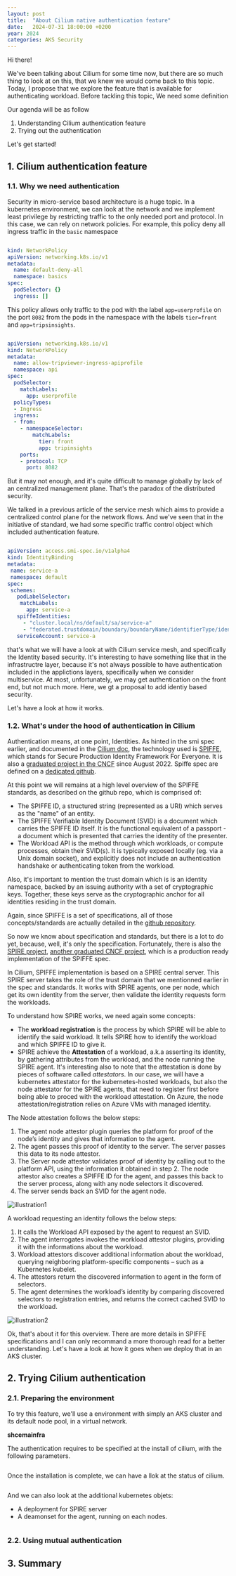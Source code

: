 ```yaml
---
layout: post
title:  "About Cilium native authentication feature"
date:   2024-07-31 18:00:00 +0200
year: 2024
categories: AKS Security
---
```


Hi there!

We've been talking about Cilium for some time now, but there are so much thing to look at on this, that we knew we would come back to this topic.
Today, I propose that we explore the feature that is available for authenticating workload. Before tackling this topic, We need some definition

Our agenda will be as follow

1. Understanding Cilium authentication feature
2. Trying out the authentication

Let's get started!

## 1. Cilium authentication feature

### 1.1. Why we need authentication

Security in micro-service based architecture is a huge topic. 
In a kubernetes environment, we can look at the network and we implement least privilege by restricting traffic to the only needed port and protocol.
In this case, we can rely on network policies.
For example, this policy deny all ingress traffic in the `basic` namespace

```yaml

kind: NetworkPolicy
apiVersion: networking.k8s.io/v1
metadata:
  name: default-deny-all
  namespace: basics
spec:
  podSelector: {}
  ingress: []

```

This policy allows only traffic to the pod with the label `app=userprofile` on the port `8082` from the pods in the namespace with the labels `tier=front` and `app=tripsinsights`.

```yaml

apiVersion: networking.k8s.io/v1
kind: NetworkPolicy
metadata:
  name: allow-tripviewer-ingress-apiprofile
  namespace: api
spec:
  podSelector: 
    matchLabels:
      app: userprofile
  policyTypes:
  - Ingress
  ingress:
  - from:
    - namespaceSelector:
        matchLabels:
          tier: front
          app: tripinsights
    ports:
    - protocol: TCP
      port: 8082   

```

But it may not enough, and it's quite difficult to manage globally by lack of an centralized management plane. That's the paradox of the distributed security.

We talked in a previous article of the service mesh which aims to provide a centralized control plane for the network flows. And we've seen that in the initiative of standard, we had some specific traffic control object which included authentication feature.

```yaml

apiVersion: access.smi-spec.io/v1alpha4
kind: IdentityBinding
metadata:
 name: service-a
 namespace: default
spec:
 schemes:
   podLabelSelector:
    matchLabels:
      app: service-a
   spiffeIdentities:
     - "cluster.local/ns/default/sa/service-a"
     - "federated.trustdomain/boundary/boundaryName/identifierType/identifier"
   serviceAccount: service-a

```


that's what we will have a look at with Cilium service mesh, and specifically the Identity based security. 
It's interesting to have something like that in the infrastructre layer, because it's not always possible to have authentication included in the applictions layers, specifically when we consider multiservice. At most, unfortunately, we may get authentication on the front end, but not much more.
Here, we gt a proposal to add identiy based security.

Let's have a look at how it works.

### 1.2. What's under the hood of authentication in Cilium

Authentication means, at one point, Identities. 
As hinted in the smi spec earlier, and documented in the [Cilium doc](https://docs.cilium.io/en/stable/network/servicemesh/mutual-authentication/mutual-authentication/#identity-management), the technology used is [SPIFFE](https://spiffe.io/), which stands for Secure Production Identity Framework For Everyone. It is also a [graduated project in the CNCF](https://www.cncf.io/projects/spiffe/) since August 2022.
Spiffe spec are defined on a [dedicated github](https://github.com/spiffe/spiffe).

At this point we will remains at a high level overview of the SPIFFE standards, as described on the github repo, which is comprised of:

- The SPIFFE ID, a structured string (represented as a URI) which serves as the "name" of an entity.
- The SPIFFE Verifiable Identity Document (SVID) is a document which carries the SPIFFE ID itself. It is the functional equivalent of a passport - a document which is presented that carries the identity of the presenter.
- The Workload API is the method through which workloads, or compute processes, obtain their SVID(s). It is typically exposed locally (eg. via a Unix domain socket), and explicitly does not include an authentication handshake or authenticating token from the workload.

Also, it's important to mention the trust domain which is is an identity namespace, backed by an issuing authority with a set of cryptographic keys. Together, these keys serve as the cryptographic anchor for all identities residing in the trust domain.

Again, since SPIFFE is a set of specifications, all of those concepts/standards are actually detailed in the [github repository](https://github.com/spiffe/spiffe/tree/main/standards).

So now we know about specification and standards, but there is a lot to do yet, because, well, it's only the specification. Fortunately, there is also the [SPIRE project](https://spiffe.io/docs/latest/spire-about/spire-concepts/), [another graduated CNCF project](https://www.cncf.io/projects/spire/), which is a production ready implementation of the SPIFFE spec.

In Cilium, SPIFFE implementation is based on a SPIRE central server. This SPIRE server takes the role of the trust domain that we mentionned earlier in the spec and standards.
It works with SPIRE agents, one per node, which get its own identity from the server, then validate the identity requests form the workloads.

To understand how SPIRE works, we need again some concepts:

- The **workload registration** is the process by which SPIRE will be able to identify the said workload. It tells SPIRE how to identify the workload and which SPIFFE ID to give it.
- SPIRE achieve the **Attestation** of a workload, a.k.a asserting its identity, by gathering attributes from the workload, and the node running the SPIRE agent. It's interesting also to note that the attestation is done by pieces of software called *attestators*. In our case, we will have a kubernetes attestator for the kubernetes-hosted workloads, but also the node attestator for the SPIRE agents, that need to register first before being able to proced with the workload attestation. On Azure, the node attestation/registration relies on Azure VMs with managed identity.

The Node attestation follows the below steps:

1. The agent node attestor plugin queries the platform for proof of the node’s identity and gives that information to the agent.
2. The agent passes this proof of identity to the server. The server passes this data to its node attestor.
3. The Server node attestor validates proof of identity by calling out to the platform API, using the information it obtained in step 2. The node attestor also creates a SPIFFE ID for the agent, and passes this back to the server process, along with any node selectors it discovered.
4. The server sends back an SVID for the agent node.

![illustration1](/assets/ciliumauth/nodeattestation.png)

A workload requesting an identity follows the below steps:

1. It calls the Workload API exposed by the agent to request an SVID.
2. The agent interrogates invokes the workload attestor plugins, providing it with the informations about the workload.
3. Workload attestors discover additional information about the workload, querying neighboring platform-specific components – such as a Kubernetes kubelet. 
4. The attestors return the discovered information to agent in the form of selectors.
5. The agent determines the workload’s identity by comparing discovered selectors to registration entries, and returns the correct cached SVID to the workload.

![illustration2](/assets/ciliumauth/wlattest.png)

Ok, that's about it for this overview. There are more details in SPIFFE specifications and I can only recommand a more thorough read for a better understanding.
Let's have a look at how it goes when we deploy that in an AKS cluster.

## 2. Trying Cilium authentication

### 2.1. Preparing the environment

To try this feature, we'll use a environment with simply an AKS cluster and its default node pool, in a virtual network.

**shcemainfra**

The authentication requires to be specified at the install of cilium, with the following parameters.

```yaml


```


Once the installation is complete, we can have a llok at the status of cilium.

```bash


```

And we can also look at the additional kubernetes objets: 

- A deployment for SPIRE server
- A deamonset for the agent, running on each nodes.

```bash


```

### 2.2. Using mutual authentication






## 3. Summary



